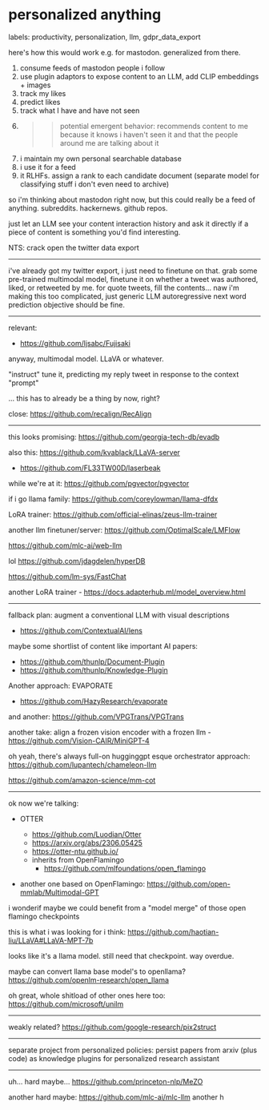 # personalized anything

labels: productivity, personalization, llm, gdpr_data_export

here's how this would work e.g. for mastodon. generalized from there.

1. consume feeds of mastodon people i follow
2. use plugin adaptors to expose content to an LLM, add CLIP embeddings + images
3. track my likes
4. predict likes
5. track what I have and have not seen
6. >> potential emergent behavior: recommends content to me because it knows i haven't seen it and that the people around me are talking about it
7. i maintain my own personal searchable database
8. i use it for a feed
9. it RLHFs. assign a rank to each candidate document (separate model for classifying stuff i don't even need to archive)


so i'm thinking about mastodon right now, but this could really be a feed of anything. subreddits. hackernews. github repos. 

just let an LLM see your content interaction history and ask it directly if a piece of content is something you'd find interesting. 

NTS: crack open the twitter data export

----------------

i've already got my twitter export, i just need to finetune on that.
grab some pre-trained multimodal model, finetune it on whether a tweet was authored, liked, or retweeted by me. for quote tweets, fill the contents...
naw i'm making this too complicated, just generic LLM autoregressive next word prediction objective should be fine. 

---

relevant:

* https://github.com/ljsabc/Fujisaki

anyway, multimodal model. LLaVA or whatever. 

"instruct" tune it, predicting my reply tweet in response to the context "prompt"

... this has to already be a thing by now, right?

close: https://github.com/recalign/RecAlign

---

this looks promising: https://github.com/georgia-tech-db/evadb

also this: https://github.com/kvablack/LLaVA-server

* https://github.com/FL33TW00D/laserbeak

while we're at it: https://github.com/pgvector/pgvector

if i go llama family: https://github.com/coreylowman/llama-dfdx

LoRA trainer: https://github.com/official-elinas/zeus-llm-trainer

another llm finetuner/server: https://github.com/OptimalScale/LMFlow

https://github.com/mlc-ai/web-llm

lol https://github.com/jdagdelen/hyperDB

https://github.com/lm-sys/FastChat

another LoRA trainer - https://docs.adapterhub.ml/model_overview.html

---

fallback plan: augment a conventional LLM with visual descriptions

* https://github.com/ContextualAI/lens

maybe some shortlist of content like important AI papers:

* https://github.com/thunlp/Document-Plugin
* https://github.com/thunlp/Knowledge-Plugin

Another approach: EVAPORATE
* https://github.com/HazyResearch/evaporate

and another: https://github.com/VPGTrans/VPGTrans

another take: align a frozen vision encoder with a frozen llm - https://github.com/Vision-CAIR/MiniGPT-4

oh yeah, there's always full-on hugginggpt esque orchestrator approach: https://github.com/lupantech/chameleon-llm

https://github.com/amazon-science/mm-cot

---

ok now we're talking: 
* OTTER
  * https://github.com/Luodian/Otter
  * https://arxiv.org/abs/2306.05425
  * https://otter-ntu.github.io/
  - inherits from OpenFlamingo
    - https://github.com/mlfoundations/open_flamingo
   
* another one based on OpenFlamingo: https://github.com/open-mmlab/Multimodal-GPT

i wonderif maybe we could benefit from a "model merge" of those open flamingo checkpoints
 
this is what i was looking for i think: https://github.com/haotian-liu/LLaVA#LLaVA-MPT-7b

looks like it's a llama model. still need that checkpoint. way overdue.

maybe can convert llama base model's to openllama? https://github.com/openlm-research/open_llama

oh great, whole shitload of other ones here too: https://github.com/microsoft/unilm

---

weakly related? https://github.com/google-research/pix2struct

---

separate project from personalized policies: persist papers from arxiv (plus code) as knowledge plugins for personalized research assistant

---

uh... hard maybe... https://github.com/princeton-nlp/MeZO

another hard maybe: https://github.com/mlc-ai/mlc-llm
another h
